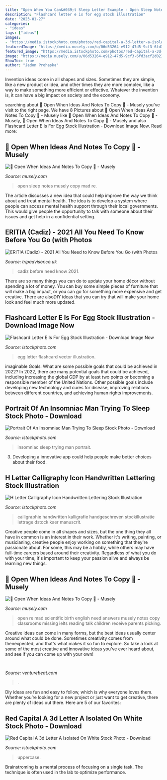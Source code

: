```yaml
---
title: "Open When You Can&#039;t Sleep Letter Example - Open Sleep Notes Musely Copy Mad Re"
description: "Flashcard letter e is for egg stock illustration"
date: "2023-01-27"
categories:
- "ideas"
tags: ["ideas"]
images:
- "https://media.istockphoto.com/photos/red-capital-a-3d-letter-a-isolated-on-white-picture-id676067118?k=6&amp;m=676067118&amp;s=170667a&amp;w=0&amp;h=nitqUYc_4UFROtCvDJI9y98ky0-0o6PxXJ55X-X9J8Q="
featuredImage: "https://media.musely.com/u/06d53264-e912-47d5-9cf3-6fd3acf2d021.jpg"
featured_image: "https://media.istockphoto.com/photos/red-capital-a-3d-letter-a-isolated-on-white-picture-id676067118?k=6&amp;m=676067118&amp;s=170667a&amp;w=0&amp;h=nitqUYc_4UFROtCvDJI9y98ky0-0o6PxXJ55X-X9J8Q="
image: "https://media.musely.com/u/06d53264-e912-47d5-9cf3-6fd3acf2d021.jpg"
ShowToc: true
author: "Jadon Prohaska"
---
```



Invention ideas come in all shapes and sizes. Sometimes they are simple, like a new product or idea, and other times they are more complex, like a way to make something more efficient or effective. Whatever the invention is, it can have a big impact on society and the economy.

	

		
searching about 💌 Open When Ideas And Notes To Copy 💌 - Musely you've visit to the right page. We have 8 Pictures about 💌 Open When Ideas And Notes To Copy 💌 - Musely like 💌 Open When Ideas And Notes To Copy 💌 - Musely, 💌 Open When Ideas And Notes To Copy 💌 - Musely and also Flashcard Letter E Is For Egg Stock Illustration - Download Image Now. Read more:
		
    
## 💌 Open When Ideas And Notes To Copy 💌 - Musely

<img loading=lazy src="https://media.musely.com/u/06d53264-e912-47d5-9cf3-6fd3acf2d021.jpg" onerror="this.onerror=null;this.src='https://tse1.mm.bing.net/th?id=OIP._qWqLXdk1lBLtNN86Og3AQHaHE&amp;pid=15.1';" alt="💌 Open When Ideas And Notes To Copy 💌 - Musely">

_Source: musely.com_

>open sleep notes musely copy mad re. 

	

The article discusses a new idea that could help improve the way we think about and treat mental health. The idea is to develop a system where people can access mental health support through their local governments. This would give people the opportunity to talk with someone about their issues and get help in a confidential setting.

    
## ERITIA (Cadiz) - 2021 All You Need To Know Before You Go (with Photos

<img loading=lazy src="https://media-cdn.tripadvisor.com/media/photo-s/12/65/6d/a5/obra-de-pintura.jpg" onerror="this.onerror=null;this.src='https://tse4.mm.bing.net/th?id=OIP.qJfXrHRDiD5ctGSxANrCFAAAAA&amp;pid=15.1';" alt="ERITIA (Cadiz) - 2021 All You Need to Know Before You Go (with Photos">

_Source: tripadvisor.co.uk_

>cadiz before need know 2021. 

	

There are so many things you can do to update your home décor without spending a lot of money. You can buy some simple pieces of furniture that will make a big impact, or you can go for something more expensive and get creative. There are alsoDIY ideas that you can try that will make your home look and feel much more updated.

    
## Flashcard Letter E Is For Egg Stock Illustration - Download Image Now

<img loading=lazy src="https://media.istockphoto.com/vectors/flashcard-letter-e-is-for-egg-vector-id527675504?k=6&amp;m=527675504&amp;s=170667a&amp;w=0&amp;h=LtMgqnQMi_-Qzj9KgK9_fhYi7hBBRdV3v4hNSo_GFtI=" onerror="this.onerror=null;this.src='https://tse2.mm.bing.net/th?id=OIP.8dTpSWGaEZdR7Nrgv3BenAAAAA&amp;pid=15.1';" alt="Flashcard Letter E Is For Egg Stock Illustration - Download Image Now">

_Source: istockphoto.com_

>egg letter flashcard vector illustration. 

	

imaginable Goals: What are some possible goals that could be achieved in 2022?
In 2022, there are many potential goals that could be achieved, including increasing the global GDP by at least two points or becoming a responsible member of the United Nations. Other possible goals include developing new technology and cures for disease, improving relations between different countries, and achieving human rights improvements.

    
## Portrait Of An Insomniac Man Trying To Sleep Stock Photo - Download

<img loading=lazy src="https://media.istockphoto.com/photos/portrait-of-an-insomniac-man-trying-to-sleep-picture-id517471964?k=6&amp;m=517471964&amp;s=170667a&amp;w=0&amp;h=UGCN36zG8LHGYOaJtviJEWNl8_VOe9XDiiI7A75iViA=" onerror="this.onerror=null;this.src='https://tse4.mm.bing.net/th?id=OIP.vMxQIj34crM0dUAQX_KlpgHaE7&amp;pid=15.1';" alt="Portrait Of An Insomniac Man Trying To Sleep Stock Photo - Download">

_Source: istockphoto.com_

>insomniac sleep trying man portrait. 

	

3. Developing a innovative app could help people make better choices about their food.

    
## H Letter Calligraphy Icon Handwritten Lettering Stock Illustration

<img loading=lazy src="https://media.istockphoto.com/vectors/letter-calligraphy-icon-handwritten-lettering-vector-id622203370?k=6&amp;m=622203370&amp;s=170667a&amp;w=0&amp;h=AA7zIRunT5ivubkDhlcSIE2hiR-bxyIZYKt6GksffY8=" onerror="this.onerror=null;this.src='https://tse2.mm.bing.net/th?id=OIP.sBzlS0uDe-eldCIWaKrKTAAAAA&amp;pid=15.1';" alt="H Letter Calligraphy Icon Handwritten Lettering Stock Illustration">

_Source: istockphoto.com_

>calligraphie handwritten kalligrafie handgeschreven stockillustratie lettrage dstock kaer manuscrit. 

	

Creative people come in all shapes and sizes, but the one thing they all have in common is an interest in their work. Whether it's writing, painting, or musicianing, creative people enjoy working on something that they're passionate about. For some, this may be a hobby, while others may have full-time careers based around their creativity. Regardless of what you do with your time, it's important to keep your passion alive and always be learning new things.

    
## 💌 Open When Ideas And Notes To Copy 💌 - Musely

<img loading=lazy src="https://media.musely.com/u/e7ecc704-b6b9-4086-badf-8c882802387a.jpg" onerror="this.onerror=null;this.src='https://tse1.mm.bing.net/th?id=OIP.6L9QNnImPe8qtTLmJiZTOwHaK-&amp;pid=15.1';" alt="💌 Open When Ideas And Notes To Copy 💌 - Musely">

_Source: musely.com_

>open re mad scientific birth english need answers musely notes copy classrooms missing ielts reading talk children receive parents picking. 

	

Creative ideas can come in many forms, but the best ideas usually center around what could be done. Sometimes creativity comes from thenexpected, and that's what makes it so fun to explore. So take a look at some of the most creative and innovative ideas you've ever heard about, and see if you can come up with your own!

    
## 

<img loading=lazy src="https://venturebeat.com/wp-content/uploads/2018/02/img_0042.jpg?w=800" onerror="this.onerror=null;this.src='https://tse4.mm.bing.net/th?id=OIP.7zOqJHafBM--n6fC0dZm-wHaEK&amp;pid=15.1';" alt="">

_Source: venturebeat.com_

>. 

	

Diy ideas are fun and easy to follow, which is why everyone loves them. Whether you’re looking for a new project or just want to get creative, there are plenty of ideas out there. Here are 5 of our favorites: 

    
## Red Capital A 3d Letter A Isolated On White Stock Photo - Download

<img loading=lazy src="https://media.istockphoto.com/photos/red-capital-a-3d-letter-a-isolated-on-white-picture-id676067118?k=6&amp;m=676067118&amp;s=170667a&amp;w=0&amp;h=nitqUYc_4UFROtCvDJI9y98ky0-0o6PxXJ55X-X9J8Q=" onerror="this.onerror=null;this.src='https://tse3.mm.bing.net/th?id=OIP.aPlwSbIh1tAgbqYPkSjHbwAAAA&amp;pid=15.1';" alt="Red Capital A 3d Letter A Isolated On White Stock Photo - Download">

_Source: istockphoto.com_

>uppercase. 

	

Brainstroming is a mental process of focusing on a single task. The technique is often used in the lab to optimize performance.


